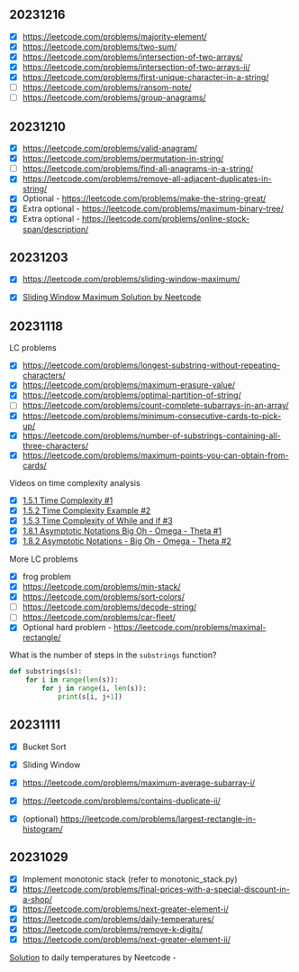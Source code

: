 
## 20231216

- [x] https://leetcode.com/problems/majority-element/
- [x] https://leetcode.com/problems/two-sum/
- [x] https://leetcode.com/problems/intersection-of-two-arrays/
- [x] https://leetcode.com/problems/intersection-of-two-arrays-ii/
- [x] https://leetcode.com/problems/first-unique-character-in-a-string/
- [ ] https://leetcode.com/problems/ransom-note/
- [ ] https://leetcode.com/problems/group-anagrams/

## 20231210

- [x] https://leetcode.com/problems/valid-anagram/
- [x] https://leetcode.com/problems/permutation-in-string/
- [ ] https://leetcode.com/problems/find-all-anagrams-in-a-string/
- [x] https://leetcode.com/problems/remove-all-adjacent-duplicates-in-string/
- [x] Optional - https://leetcode.com/problems/make-the-string-great/
- [x] Extra optional - https://leetcode.com/problems/maximum-binary-tree/
- [x] Extra optional - https://leetcode.com/problems/online-stock-span/description/

## 20231203

- [x] https://leetcode.com/problems/sliding-window-maximum/
- [x] [Sliding Window Maximum Solution by Neetcode](https://www.youtube.com/watch?app=desktop&v=DfljaUwZsOk)


## 20231118

LC problems

- [x] https://leetcode.com/problems/longest-substring-without-repeating-characters/
- [x] https://leetcode.com/problems/maximum-erasure-value/
- [x] https://leetcode.com/problems/optimal-partition-of-string/
- [ ] https://leetcode.com/problems/count-complete-subarrays-in-an-array/
- [x] https://leetcode.com/problems/minimum-consecutive-cards-to-pick-up/
- [x] https://leetcode.com/problems/number-of-substrings-containing-all-three-characters/
- [x] https://leetcode.com/problems/maximum-points-you-can-obtain-from-cards/

Videos on time complexity analysis

- [x] [1.5.1 Time Complexity #1](https://www.youtube.com/watch?v=9TlHvipP5yA)
- [x] [1.5.2 Time Complexity Example #2](https://www.youtube.com/watch?v=9SgLBjXqwd4)
- [x] [1.5.3 Time Complexity of While and if #3](https://www.youtube.com/watch?v=p1EnSvS3urU)
- [x] [1.8.1 Asymptotic Notations Big Oh - Omega - Theta #1](https://www.youtube.com/watch?v=A03oI0znAoc)
- [x] [1.8.2 Asymptotic Notations - Big Oh - Omega - Theta #2](https://www.youtube.com/watch?v=Nd0XDY-jVHs)

More LC problems

- [x] frog problem
- [x] https://leetcode.com/problems/min-stack/ 
- [x] https://leetcode.com/problems/sort-colors/
- [ ] https://leetcode.com/problems/decode-string/
- [ ] https://leetcode.com/problems/car-fleet/
- [x] Optional hard problem - https://leetcode.com/problems/maximal-rectangle/

What is the number of steps in the `substrings` function?

```python
def substrings(s):
    for i in range(len(s)):
        for j in range(i, len(s)):
            print(s[i, j+1])
```


## 20231111

- [x] Bucket Sort
- [x] Sliding Window
- [x] https://leetcode.com/problems/maximum-average-subarray-i/
- [x] https://leetcode.com/problems/contains-duplicate-ii/
- [x] (optional) https://leetcode.com/problems/largest-rectangle-in-histogram/


## 20231029

- [x] Implement monotonic stack (refer to monotonic_stack.py)
- [x] https://leetcode.com/problems/final-prices-with-a-special-discount-in-a-shop/
- [x] https://leetcode.com/problems/next-greater-element-i/
- [x] https://leetcode.com/problems/daily-temperatures/
- [x] https://leetcode.com/problems/remove-k-digits/
- [x] https://leetcode.com/problems/next-greater-element-ii/

[Solution](https://www.youtube.com/watch?v=cTBiBSnjO3c) to daily temperatures by Neetcode - 

